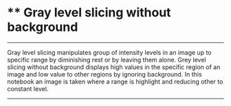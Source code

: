 # ** Gray level slicing without background

---

Gray level slicing manipulates  group  of  intensity  levels  in  an image  up  to  specific  range  by  diminishing rest  or  by  leaving  them alone. Grey level slicing without background displays high values in the specific region of an image and low value  to  other  regions  by  ignoring  background.
In this notebook an image is taken where a range is highlight and reducing other to constant level.

---
